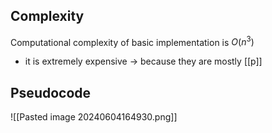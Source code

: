 ## Complexity
Computational complexity of basic implementation is $O(n^3)$
- it is extremely expensive $\rightarrow$ because they are mostly [[p]]
## Pseudocode
![[Pasted image 20240604164930.png]]